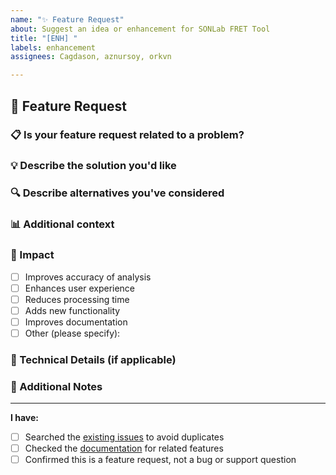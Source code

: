 ```yaml
---
name: "✨ Feature Request"
about: Suggest an idea or enhancement for SONLab FRET Tool
title: "[ENH] "
labels: enhancement
assignees: Cagdason, aznursoy, orkvn

---
```


## 🚀 Feature Request
<!-- A clear and concise description of the feature you'd like to see added. -->

### 📋 Is your feature request related to a problem?
<!-- 
Please describe the problem you're trying to solve. 
Example: I'm always frustrated when [...] 
-->

### 💡 Describe the solution you'd like
<!-- A clear and concise description of what you want to happen. -->

### 🔍 Describe alternatives you've considered
<!-- 
A clear and concise description of any alternative solutions 
or features you've considered.
-->

### 📊 Additional context
<!-- 
Add any other context or screenshots about the feature request here.
If this is a request for a new analysis method, please include relevant 
literature or references.
-->

### 🎯 Impact
<!-- 
How would this feature improve the software? 
Check all that apply:
-->
- [ ] Improves accuracy of analysis
- [ ] Enhances user experience
- [ ] Reduces processing time
- [ ] Adds new functionality
- [ ] Improves documentation
- [ ] Other (please specify):

### 🧪 Technical Details (if applicable)
<!-- 
Any technical details that might be relevant for implementation:
- Required dependencies
- Algorithm details
- Performance considerations
-->

### 💭 Additional Notes
<!-- Add any other notes about the feature request here. -->

---

**I have:**
- [ ] Searched the [existing issues](https://github.com/sonlab-metu/SONLab-FRET-Tool/issues) to avoid duplicates
- [ ] Checked the [documentation](https://github.com/sonlab-metu/SONLab-FRET-Tool#readme) for related features
- [ ] Confirmed this is a feature request, not a bug or support question

<!-- Thank you for contributing to SONLab FRET Tool! Your input helps make the software better. -->
